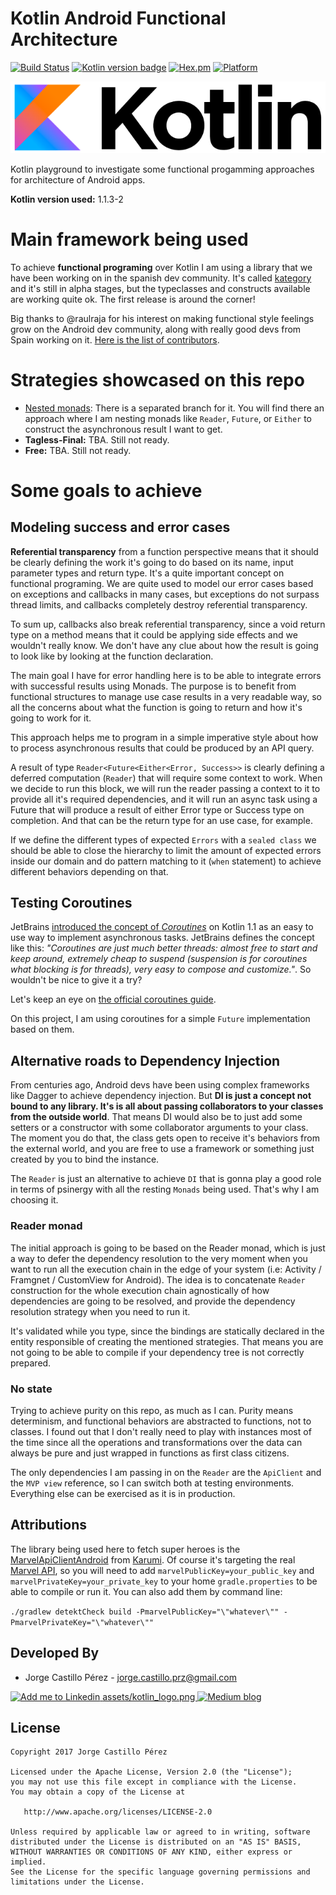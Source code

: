 Kotlin Android Functional Architecture
======================================
[![Build Status](https://travis-ci.org/JorgeCastilloPrz/KotlinAndroidArchitecture.svg?branch=master)](https://travis-ci.org/JorgeCastilloPrz/KotlinAndroidArchitecture)
[![Kotlin version badge](https://img.shields.io/badge/kotlin-1.1.3.2-blue.svg)](http://kotlinlang.org/)
[![Hex.pm](https://img.shields.io/hexpm/l/plug.svg)](http://www.apache.org/licenses/LICENSE-2.0) [![Platform](https://img.shields.io/badge/platform-android-green.svg)](http://developer.android.com/index.html)

![Kotlin logo](assets/kotlin_logo.png)

Kotlin playground to investigate some functional progamming approaches for architecture of Android apps.

**Kotlin version used:** 1.1.3-2

# Main framework being used

To achieve **functional programing** over Kotlin I am using a library that we have been working on 
in the spanish dev community. It's called [kategory](https://github.com/kategory/kategory) and it's 
still in alpha stages, but the typeclasses and constructs available are working quite ok. The first 
release is around the corner!

Big thanks to @raulraja for his interest on making functional style feelings grow on the Android dev 
community, along with really good devs from Spain working on it. [Here is the list of contributors](https://github.com/kategory/kategory/graphs/contributors). 

# Strategies showcased on this repo

* [Nested monads](https://github.com/JorgeCastilloPrz/KotlinAndroidFunctional/tree/nested-monads):
There is a separated branch for it. You will find there an approach where I am nesting monads like 
`Reader`, `Future`, or `Either` to construct the asynchronous result I want to get.
* **Tagless-Final:** TBA. Still not ready.
* **Free:** TBA. Still not ready.

# Some goals to achieve

## Modeling success and error cases
**Referential transparency** from a function perspective means that it should be clearly defining 
the work it's going to do based on its name, input parameter types and return type. It's a quite 
important concept on functional programing. We are quite used to model our error cases based on 
exceptions and callbacks in many cases, but exceptions do not surpass thread limits, and callbacks 
completely destroy referential transparency. 

To sum up, callbacks also break referential transparency, since a void return type on a method 
means that it could be applying side effects and we wouldn't really know. We don't have any clue 
about how the result is going to look like by looking at the function declaration.

The main goal I have for error handling here is to be able to integrate errors with successful 
results using Monads. The purpose is to benefit from functional structures to manage use case 
results in a very readable way, so all the concerns about what the function is going to return and 
how it's going to work for it.

This approach helps me to program in a simple imperative style about how to process asynchronous 
results that could be produced by an API query.

A result of type `Reader<Future<Either<Error, Success>>` is clearly defining a deferred computation 
(`Reader`) that will require some context to work. When we decide to run this block, we will run the 
 reader passing a context to it to provide all it's required dependencies, and it will run an 
 async task using a Future that will produce a result of either Error type or Success type on 
 completion. And that can be the return type for an use case, for example.
 
If we define the different types of expected `Errors` with a `sealed class` we should be able to 
close the hierarchy to limit the amount of expected errors inside our domain and do pattern matching 
to it (`when` statement) to achieve different behaviors depending on that.

## Testing Coroutines
JetBrains [introduced the concept of *Coroutines*](https://blog.jetbrains.com/kotlin/2017/03/kotlin-1-1/) 
on Kotlin 1.1 as an easy to use way to implement asynchronous tasks. JetBrains defines the concept 
like this: *"Coroutines are just much better threads: almost free to start and keep around, 
extremely cheap to suspend (suspension is for coroutines what blocking is for threads), very easy 
to compose and customize."*. So wouldn't be nice to give it a try?

Let's keep an eye on [the official coroutines guide](https://github.com/Kotlin/kotlinx.coroutines/blob/master/coroutines-guide.md).

On this project, I am using coroutines for a simple `Future` implementation based on them.

## Alternative roads to Dependency Injection
From centuries ago, Android devs have been using complex frameworks like Dagger to achieve 
dependency injection. But **DI is just a concept not bound to any library. It's is all about 
passing collaborators to your classes from the outside world**. That means DI would also be to 
just add some setters or a constructor with some collaborator arguments to your class. 
The moment you do that, the class gets open to receive it's behaviors from the external world, 
and you are free to use a framework or something just created by you to bind the instance.

The `Reader` is just an alternative to achieve `DI` that is gonna play a good role in terms of 
psinergy with all the resting `Monads` being used. That's why I am choosing it.  

### Reader monad

The initial approach is going to be based on the Reader monad, which is just a way to defer the 
dependency resolution to the very moment when you want to run all the execution chain in the edge 
of your system (i.e: Activity / Framgnet / CustomView for Android). The idea is to concatenate 
`Reader` construction for the whole execution chain agnostically of how dependencies are going to 
be resolved, and provide the dependency resolution strategy when you need to run it. 

It's validated while you type, since the bindings are statically declared in the entity 
responsible of creating the mentioned strategies. That means you are not going to be able to 
compile if your dependency tree is not correctly prepared.

### No state

Trying to achieve purity on this repo, as much as I can. Purity means determinism, and functional 
behaviors are abstracted to functions, not to classes. I found out that I don't really need to play 
with instances most of the time since all the operations and transformations over the data can 
always be pure and just wrapped in functions as first class citizens.
 
The only dependencies I am passing in on the `Reader` are the `ApiClient` and the `MVP view` 
reference, so I can switch both at testing environments. Everything else can be exercised as it is 
in production.

Attributions
------------
The library being used here to fetch super heroes is the [MarvelApiClientAndroid](https://github.com/Karumi/MarvelApiClientAndroid) 
from [Karumi](https://github.com/Karumi). Of course it's targeting the real [Marvel API](https://developer.marvel.com/), 
so you will need to add `marvelPublicKey=your_public_key` and `marvelPrivateKey=your_private_key` to 
your home `gradle.properties` to be able to compile or run it. You can also add them by command line: 

`./gradlew detektCheck build -PmarvelPublicKey="\"whatever\"" -PmarvelPrivateKey="\"whatever\""`

Developed By
------------
* Jorge Castillo Pérez - <jorge.castillo.prz@gmail.com>

<a href="https://www.linkedin.com/in/jorgecastilloprz">
  <img alt="Add me to Linkedin" src="https://github.com/JorgeCastilloPrz/KotlinAndroidFunctional/blob/master/assets/linkedin.png" />
</a>
<a href="https://medium.com/@jorgecastillopr">
assets/kotlin_logo.png
  <img alt="Medium blog" src="https://github.com/JorgeCastilloPrz/KotlinAndroidFunctional/blob/master/assets/medium_logo.png" />
</a>

License
-------

    Copyright 2017 Jorge Castillo Pérez

    Licensed under the Apache License, Version 2.0 (the "License");
    you may not use this file except in compliance with the License.
    You may obtain a copy of the License at

       http://www.apache.org/licenses/LICENSE-2.0

    Unless required by applicable law or agreed to in writing, software
    distributed under the License is distributed on an "AS IS" BASIS,
    WITHOUT WARRANTIES OR CONDITIONS OF ANY KIND, either express or implied.
    See the License for the specific language governing permissions and
    limitations under the License.

